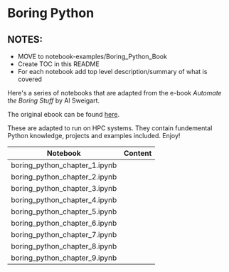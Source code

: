 # Boring Python

## NOTES:
* MOVE to notebook-examples/Boring_Python_Book
* Create TOC in this README
* For each notebook add top level description/summary of what is covered

Here's a series of notebooks that are adapted from the e-book *Automate the Boring Stuff* by Al Sweigart.

The original ebook can be found [here](https://automatetheboringstuff.com/). 

These are adapted to run on HPC systems. They contain fundemental Python knowledge, projects and examples included. Enjoy!

| Notebook | Content |
| ----------- | ----------- |
| boring_python_chapter_1.ipynb |  |
| boring_python_chapter_2.ipynb |  |
| boring_python_chapter_3.ipynb |  |
| boring_python_chapter_4.ipynb |  |
| boring_python_chapter_5.ipynb |  |
| boring_python_chapter_6.ipynb |  |
| boring_python_chapter_7.ipynb |  |
| boring_python_chapter_8.ipynb |  |
| boring_python_chapter_9.ipynb |  |
